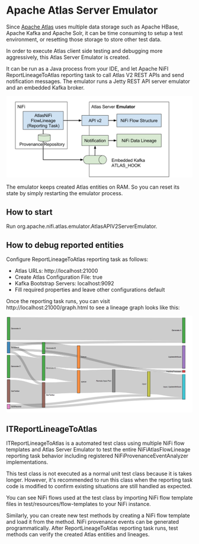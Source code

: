 <!--
  Licensed to the Apache Software Foundation (ASF) under one or more
  contributor license agreements.  See the NOTICE file distributed with
  this work for additional information regarding copyright ownership.
  The ASF licenses this file to You under the Apache License, Version 2.0
  (the "License"); you may not use this file except in compliance with
  the License.  You may obtain a copy of the License at
      http://www.apache.org/licenses/LICENSE-2.0
  Unless required by applicable law or agreed to in writing, software
  distributed under the License is distributed on an "AS IS" BASIS,
  WITHOUT WARRANTIES OR CONDITIONS OF ANY KIND, either express or implied.
  See the License for the specific language governing permissions and
  limitations under the License.
-->
# Apache Atlas Server Emulator

Since [Apache Atlas](http://atlas.apache.org/) uses multiple data storage such as Apache HBase, Apache Kafka and Apache Solr, it can be time consuming to setup a test environment, or resetting those storage to store other test data.

In order to execute Atlas client side testing and debugging more aggressively, this Atlas Server Emulator is created.

It can be run as a Java process from your IDE, and let Apache NiFI ReportLineageToAtlas reporting task to call Atlas V2 REST APIs and send notification messages. The emulator runs a Jetty REST API server emulator and an embedded Kafka broker.

![](architecture.svg)

The emulator keeps created Atlas entities on RAM. So you can reset its state by simply restarting the emulator process.

## How to start

Run org.apache.nifi.atlas.emulator.AtlasAPIV2ServerEmulator.

## How to debug reported entities

Configure ReportLineageToAtlas reporting task as follows:

- Atlas URLs: http://localhost:21000
- Create Atlas Configuration File: true
- Kafka Bootstrap Servers: localhost:9092
- Fill required properties and leave other configurations default

Once the reporting task runs, you can visit http://localhost:21000/graph.html to see a lineage graph looks like this:

![](graph-example.png)

## ITReportLineageToAtlas

ITReportLineageToAtlas is a automated test class using multiple NiFi flow templates and Atlas Server Emulator to test the entire NiFiAtlasFlowLineage reporting task behavior including registered NiFiProvenanceEventAnalyzer implementations.

This test class is not executed as a normal unit test class because it is takes longer. However, it's recommended to run this class when the reporting task code is modified to confirm existing situations are still handled as expected.

You can see NiFi flows used at the test class by importing NiFi flow template files in test/resources/flow-templates to your NiFi instance.

Similarly, you can create new test methods by creating a NiFi flow template and load it from the method. NiFi provenance events can be generated programmatically. After ReportLineageToAtlas reporting task runs, test methods can verify the created Atlas entities and lineages.